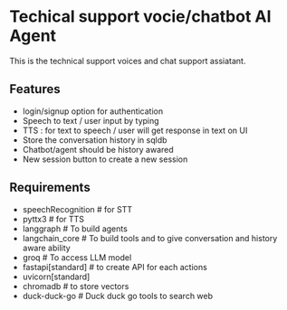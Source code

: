 # Techical support vocie/chatbot AI Agent

This is the technical support voices and chat support assiatant.

## Features

- login/signup option for authentication
- Speech to text / user input by typing
- TTS : for text to speech / user will get response in text on UI
- Store the conversation history in sqldb
- Chatbot/agent should be history awared
- New session button to create a new session

## Requirements

- speechRecognition # for STT
- pyttx3 # for TTS
- langgraph # To build agents
- langchain_core # To build tools and to give conversation and history aware ability
- groq # To access LLM model
- fastapi[standard] # to create API for each actions
- uvicorn[standard]
- chromadb # to store vectors
- duck-duck-go # Duck duck go tools to search web
